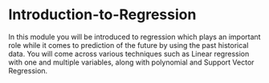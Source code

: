 # Introduction-to-Regression
In this module you will be introduced to regression which plays an important role while it comes to prediction of the future by using the past historical data. You will come across various techniques such as Linear regression with one and multiple variables, along with polynomial and Support Vector Regression.
